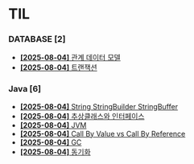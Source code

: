 # TIL
 
### DATABASE [2]
- [**[2025-08-04]**  관계 데이터 모델](https://github.com/A-lass/TIL/blob/main/DATABASE/관계_데이터_모델.md)
- [**[2025-08-04]**  트랜잭션](https://github.com/A-lass/TIL/blob/main/DATABASE/트랜잭션.md)
### Java [6]
- [**[2025-08-04]**  String StringBuilder StringBuffer](https://github.com/A-lass/TIL/blob/main/Java/String_StringBuilder_StringBuffer.md)
- [**[2025-08-04]**  추상클래스와 인터페이스](https://github.com/A-lass/TIL/blob/main/Java/추상클래스와_인터페이스.md)
- [**[2025-08-04]**  JVM](https://github.com/A-lass/TIL/blob/main/Java/JVM.md)
- [**[2025-08-04]**  Call By Value vs Call By Reference](https://github.com/A-lass/TIL/blob/main/Java/Call_By_Value_vs_Call_By_Reference.md)
- [**[2025-08-04]**  GC](https://github.com/A-lass/TIL/blob/main/Java/GC.md)
- [**[2025-08-04]**  동기화](https://github.com/A-lass/TIL/blob/main/Java/동기화.md)

